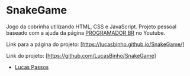 # SnakeGame
Jogo da cobrinha utilizando HTML, CSS e JavaScript. Projeto pessoal baseado com a ajuda da página [PROGRAMADOR BR](https://www.youtube.com/c/Programadorbr) no Youtube.



Link para a página do projeto: 
[https://lucasbinho.github.io/SnakeGame/]

Link do projeto: 
[https://github.com/LucasBinho/SnakeGame]

 - [Lucas Passos](https://www.linkedin.com/in/lucas--passos/)
